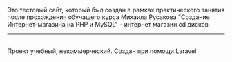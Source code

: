 <p>Это тестовый сайт, который был создан в рамках практического занятия после прохождения обучащего курса Михаила Русакова
"Создание Интернет-магазина на PHP и MySQL" - интернет магазин cd дисков</p>
<hr><br>
Проект учебный, некоммерческий.
Создан при помощи Laravel
